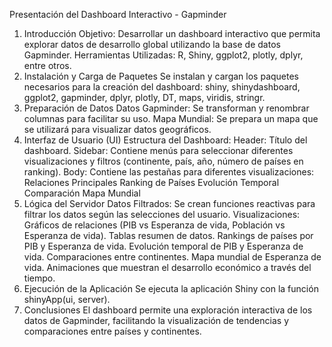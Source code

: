Presentación del Dashboard Interactivo - Gapminder
1. Introducción
Objetivo: Desarrollar un dashboard interactivo que permita explorar datos de desarrollo global utilizando la base de datos Gapminder.
Herramientas Utilizadas: R, Shiny, ggplot2, plotly, dplyr, entre otros.
2. Instalación y Carga de Paquetes
Se instalan y cargan los paquetes necesarios para la creación del dashboard:
shiny, shinydashboard, ggplot2, gapminder, dplyr, plotly, DT, maps, viridis, stringr.
3. Preparación de Datos
Datos Gapminder: Se transforman y renombrar columnas para facilitar su uso.
Mapa Mundial: Se prepara un mapa que se utilizará para visualizar datos geográficos.
4. Interfaz de Usuario (UI)
Estructura del Dashboard:
Header: Título del dashboard.
Sidebar: Contiene menús para seleccionar diferentes visualizaciones y filtros (continente, país, año, número de países en ranking).
Body: Contiene las pestañas para diferentes visualizaciones:
Relaciones Principales
Ranking de Países
Evolución Temporal
Comparación
Mapa Mundial
5. Lógica del Servidor
Datos Filtrados: Se crean funciones reactivas para filtrar los datos según las selecciones del usuario.
Visualizaciones:
Gráficos de relaciones (PIB vs Esperanza de vida, Población vs Esperanza de vida).
Tablas resumen de datos.
Rankings de países por PIB y Esperanza de vida.
Evolución temporal de PIB y Esperanza de vida.
Comparaciones entre continentes.
Mapa mundial de Esperanza de vida.
Animaciones que muestran el desarrollo económico a través del tiempo.
6. Ejecución de la Aplicación
Se ejecuta la aplicación Shiny con la función shinyApp(ui, server).
7. Conclusiones
El dashboard permite una exploración interactiva de los datos de Gapminder, facilitando la visualización de tendencias y comparaciones entre países y continentes.
